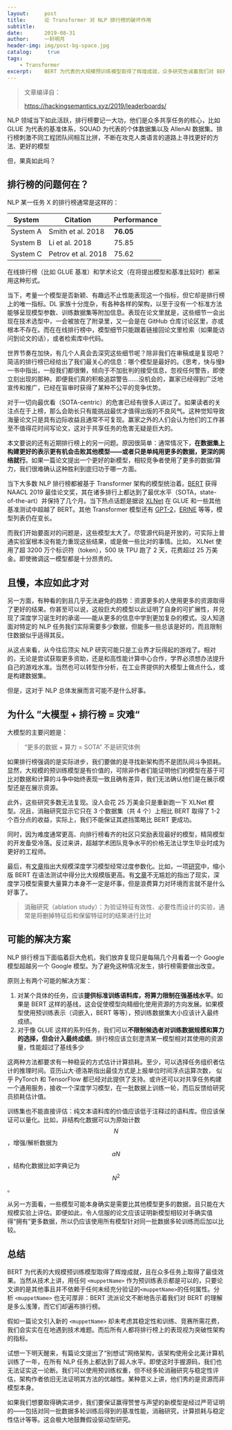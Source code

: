```yaml
---
layout:     post
title:      论 Transformer 对 NLP 排行榜的破坏作用
subtitle:   
date:       2019-08-31
author:     一轩明月
header-img: img/post-bg-space.jpg
catalog: 	 true
tags:
    - Transformer
excerpt:    BERT 为代表的大规模预训练模型取得了辉煌成就，众多研究告诫着我们对 BERT 的理解是十分浅薄，而它们却遍布排行榜，而且一个趋势是模型越来越大，不再是展示思想更像是秀资源家底。要取得确实的进步，就要保证新模型是经过严苛证明的——包括对同一批数据多轮训练后得到的基准性能，消融研究，计算损耗与稳定性估计等等。
---
```


> 文章编译自：
>
> https://hackingsemantics.xyz/2019/leaderboards/

NLP 领域当下如此活跃，排行榜要记一大功，他们是众多共享任务的核心，比如 GLUE 为代表的基准体系，SQUAD 为代表的个体数据集以及 AllenAI 数据集。排行榜刺激不同工程团队间相互比拼，不断在攻克人类语言的道路上寻找更好的方法、更好的模型

但，果真如此吗？

## 排行榜的问题何在？

NLP 某一任务 X 的排行榜通常是这样的：

| System   | Citation           | Performance |
| -------- | ------------------ | ----------- |
| System A | Smith et al. 2018  | **76.05**   |
| System B | Li et al. 2018     | 75.85       |
| System C | Petrov et al. 2018 | 75.62       |

在线排行榜（比如 GLUE 基准）和学术论文（在将提出模型和基准比较时）都采用这种形式。

当下，考量一个模型是否新颖、有趣远不止性能表现这一个指标，但它却是排行榜上的唯一指标。DL 家族十分庞杂，有各种各样的架构，以至于没有一个标准方法能够呈现模型参数、训练数据集等附加信息。表现在论文里就是，这些细节一会出现在技术选型中，一会被放在了附录里，又一会是在 GitHub 仓库讨论区里，亦或根本不存在。而在在线排行榜中，模型细节只能跟着链接回论文里检索（如果能访问到论文的话），或者检索库中代码。

世界节奏在加快，有几个人真会去深究这些细节呢？除非我们在审稿或是复现吧？简洁的排行榜已经给出了我们最关心的信息：哪个模型是最好的。《思考，快与慢》一书中指出，一般我们都很懒，倾向于不加批判的接受信息，忽视任何警告，即使立刻出现的那种。即便我们真的积极追踪警告......没机会的，赢家已经得到广泛地宣传和推广，已经在盲审时获得了某种不公平的竞争优势。

对于一切向最优看（SOTA-centric）的危害已经有很多人讲过了。如果读者的关注点在于上榜，那么会助长只有能挑战最优才值得出版的不良风气。这种觉知导致海量论文只是具有边际收益且通常不可复现。赢家之外的人们会认为他们的工作甚至不值得花时间写论文，这对于共享任务的危害无疑是巨大的。

本文要说的还有近期排行榜上的另一问题。原因很简单：通常情况下，**在数据集上构建更好的表示更有机会击败其他模型——或者只是单纯用更多的数据，更深的网络就行**。如果一篇论文提出一个更好的新模型，相较竞争者使用了更多的数据/算力，我们很难确认这种胜利到底归功于哪一方面。

当下大多数 NLP 排行榜都被基于 Transformer 架构的模型统治着。[BERT](https://www.aclweb.org/anthology/N19-1423/) 获得 NAACL 2019 最佳论文奖，其在诸多排行上都达到了最优水平（SOTA，state-of-the-art）并保持了几个月。当下热点话题是据说 [XLNet](https://arxiv.org/abs/1906.08237) 在 GLUE 和一些其他基准测试中超越了 BERT。其他 Transformer 模型还有 [GPT-2](https://openai.com/blog/better-language-models/)，[ERINE](https://arxiv.org/abs/1905.07129) 等等，模型列表仍在变长。

而我们开始要面对的问题是，这些模型太大了。尽管源代码是开放的，可实际上普通实验室根本没有能力重现这些结果，或是做一些比对的事情。比如， XLNet 使用了超 3200 万个标识符（token），500 块 TPU 跑了 2 天，花费超过 25 万美金。即使微调这一模型都是十分昂贵的。

## 且慢，本应如此才对

另一方面，有种看的到且几乎无法避免的趋势：资源更多的人使用更多的资源取得了更好的结果。你甚至可以说，这般巨大的模型以此证明了自身的可扩展性，并兑现了深度学习诞生时的承诺——能从更多的信息中学到更加复杂的模式。没人知道面对特定的 NLP 任务我们实际需要多少数据，但能多一些总该是好的，而且限制住数据似乎适得其反。

从这点来看，从今往后顶尖 NLP 研究可能只是工业界才玩得起的游戏了。相对的，无论是尝试获取更多资助，还是和高性能计算中心合作，学界必须想办法提升自己的游戏水准。当然也可以转型作分析，在工业界提供的大模型上做点什么，或是构建数据集。

但是，这对于 NLP 总体发展而言可能不是什么好事。

## 为什么 ”大模型 + 排行榜 = 灾难“

大模型的主要问题是：

> “更多的数据 + 算力 = SOTA” 不是研究体例

如果排行榜强调的是实际进步，我们要做的是寻找新架构而不是团队间斗争损耗。显然，大规模的预训练模型是有价值的，可除非作者们能证明他们的模型在基于可比对数据和计算的斗争中始终表现一致且确有差异，我们无法确认他们是在展示模型还是在展示资源。

此外，这些研究多数无法复现。没人会花 25 万美金只是重新跑一下 XLNet 模型。况且，消融研究显示它只在 3 个数据集（共 4 个）上相比 BERT 取得了 1-2 个百分点的收益，实际上，我们不能保证其遮挡策略比 BERT 更成功。

同时，因为难度通常更高、向排行榜看齐的社区只奖励表现最好的模型，精简模型的开发备受冷落。反过来讲，超越学术团队竞争水平的价格无法让学生毕业时成为更好的工程师。

最后，有[文章](https://openreview.net/forum?id=rJl-b3RcF7)指出大规模深度学习模型经常过度参数化。比如，一项[研究](https://arxiv.org/abs/1901.05287)中，缩小版 BERT 在语法测试中得分比大规模版更高。有[文章](https://arxiv.org/abs/1906.02243)不无尴尬的指出了现实，深度学习模型需要大量算力本身不一定是坏事，但是浪费算力对环境而言就不是什么好事了。

> 消融研究（ablation study）：为验证特征有效性、必要性而设计的实验，通常是将删掉特征后和保留特征时的结果进行比对

## 可能的解决方案

NLP 排行榜当下面临着巨大危机，我们放弃复现只是每隔几个月看着一个 Google 模型超越另一个 Google 模型。为了避免这种情况发生，排行榜需要做出改变。

原则上有两个可能的解决方案：

1. 对某个具体的任务，应该**提供标准训练语料库，将算力限制在强基线水平**。如果是 BERT 这样的基线，这会促使模型向精细化使用资源的方向发展。如果模型使用预训练表示（词嵌入，BERT 等等），预训练数据集大小应该计入最终成绩。
2. 对于像 GLUE 这样的系列任务，我们可以**不限制候选者对训练数据规模和算力的选择，但会计入最终成绩**。排行榜应该立刻澄清某一模型相对其使用的资源量，性能超过了基线多少

这两种方法都要求有一种稳妥的方式估计计算损耗。至少，可以选择任务组织者估计的推理时间。亚历山大·德洛斯指出最佳方式是上报单位时间浮点运算次数， 似乎 PyTorch 和 TensorFlow 都已经对此提供了支持。或许还可以对共享任务构建一个通用服务，接收一个深度学习模型，在一批数据上训练一轮，而后反馈给研究员损耗估计值。

训练集也不能直接评估：纯文本语料库的价值应该低于注释过的语料库。但应该保证可以量化。比如，非结构化数据可以为原始计数 $$N$$，增强/解析数据为 $$aN$$，结构化数据比如字典记为 $$N^{2}$$。

从另一方面看，一些模型可能本身确实是需要比其他模型更多的数据，且只能在大规模实验上评估。即便如此，令人信服的论文应该证明新模型相较对手确实值得“拥有”更多数据，所以仍应该使用所有模型针对同一批数据多轮训练而后加以比较。

## 总结

BERT 为代表的大规模预训练模型取得了辉煌成就，且在众多任务上取得了最佳效果。当然从技术上讲，用任何 `<muppetName>` 作为预训练表示都是可以的，只要论文讲的是其他事且并不依赖于任何未经充分验证的`<muppetName>`的任何属性。分析 `<muppetName>` 也无可厚非：BERT 流派论文不断地告示着我们对 BERT 的理解是多么浅薄，而它们却遍布排行榜。

假如一篇论文引入新的 `<muppetName>` 却未考虑其稳定性和训练、竞赛所需花费，我们会实实在在地遇到技术难题。而后所有人都将排行榜上的表现视为突破性架构的指标。

试想一下明天醒来，有篇论文提出了“别想试”网络架构，该架构使用全北美计算机训练了一年，在所有 NLP 任务上都达到了超人水平。即使这时手握源码，我们也无法证实这一论断。我们可以使用预训练权重，但不经多轮消融研究与稳定性评估，架构作者依旧无法证明其方法的优越性。某种意义上讲，他们秀的是资源而非模型本身。

如果我们想要取得确实进步，我们要保证赢得赞誉与声望的新模型是经过严苛证明的——包括对同一批数据多轮训练后得到的基准性能，消融研究，计算损耗与稳定性估计等等。这会极大地鼓舞假设驱动型研究。
